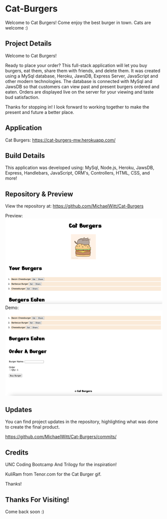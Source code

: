 # Cat-Burgers

Welcome to Cat Burgers! Come enjoy the best burger in town. Cats are welcome :)

## Project Details

Welcome to Cat Burgers!

Ready to place your order? This full-stack application will let you buy burgers, eat them, share them with friends, and delete them. It was created using a MySql database, Heroku, JawsDB, Express Server, JavaScript and other modern technologies. The database is connected with MySql and JawsDB so that customers can view past and present burgers ordered and eaten. Orders are displayed live on the server for your viewing and taste bud satisfaction.

Thanks for stopping in! I look forward to working together to make the present and future a better place.

## Application

Cat Burgers: https://cat-burgers-mw.herokuapp.com/

## Build Details

This application was developed using: MySql, Node.js, Heroku, JawsDB, Express, Handlebars, JavaScript, ORM's, Controllers, HTML, CSS, and more!

## Repository & Preview

View the repository at: https://github.com/MichaelWitt/Cat-Burgers

Preview: ![Screenshot](./public/assets/img/Cat-Burgers.png)
Demo: ![Screenshot](./public/assets/img/Cat-Burgers-Demo.png)

## Updates

You can find project updates in the repository, highlighting what was done to create the final product.

https://github.com/MichaelWitt/Cat-Burgers/commits/

## Credits

UNC Coding Bootcamp And Trilogy for the inspiration!

KuliRam from Tenor.com for the Cat Burger gif.

Thanks!

## Thanks For Visiting!

Come back soon :)
